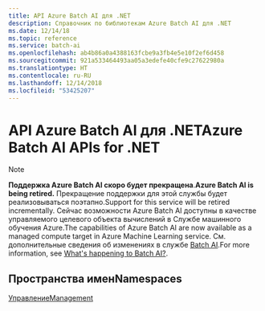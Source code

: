 ```yaml
---
title: API Azure Batch AI для .NET
description: Справочник по библиотекам Azure Batch AI для .NET
ms.date: 12/14/18
ms.topic: reference
ms.service: batch-ai
ms.openlocfilehash: ab4b86a0a4388163fcbe9a3fb4e5e10f2ef6d458
ms.sourcegitcommit: 921a533464493aa05a3edefe40cfe9c27622980a
ms.translationtype: HT
ms.contentlocale: ru-RU
ms.lasthandoff: 12/14/2018
ms.locfileid: "53425207"
---
```

# <a name="azure-batch-ai-apis-for-net"></a><span data-ttu-id="96efe-103">API Azure Batch AI для .NET</span><span class="sxs-lookup"><span data-stu-id="96efe-103">Azure Batch AI APIs for .NET</span></span>

>[!Note]
><span data-ttu-id="96efe-104">**Поддержка Azure Batch AI скоро будет прекращена**.</span><span class="sxs-lookup"><span data-stu-id="96efe-104">**Azure Batch AI is being retired.**</span></span> <span data-ttu-id="96efe-105">Прекращение поддержки для этой службы будет реализовываться поэтапно.</span><span class="sxs-lookup"><span data-stu-id="96efe-105">Support for this service will be retired incrementally.</span></span> <span data-ttu-id="96efe-106">Сейчас возможности Azure Batch AI доступны в качестве управляемого целевого объекта вычислений в Службе машинного обучения Azure.</span><span class="sxs-lookup"><span data-stu-id="96efe-106">The capabilities of Azure Batch AI are now available as a managed compute target in Azure Machine Learning service.</span></span> <span data-ttu-id="96efe-107">См. дополнительные сведения об изменениях в службе [Batch AI](https://aka.ms/batchai-retirement).</span><span class="sxs-lookup"><span data-stu-id="96efe-107">For more information, see [What's happening to Batch AI?](https://aka.ms/batchai-retirement).</span></span>

## <a name="namespaces"></a><span data-ttu-id="96efe-108">Пространства имен</span><span class="sxs-lookup"><span data-stu-id="96efe-108">Namespaces</span></span>

[<span data-ttu-id="96efe-109">Управление</span><span class="sxs-lookup"><span data-stu-id="96efe-109">Management</span></span>](/dotnet/api/overview/azure/batchai/management)

